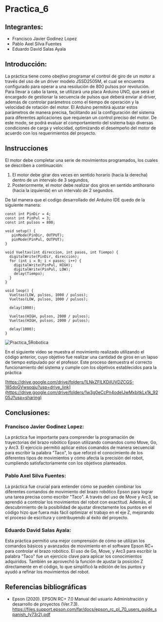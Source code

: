 # Practica_6
## Integrantes:  
- Francisco Javier Godinez Lopez
- Pablo Axel Silva Fuentes
- Eduardo David Salas Ayala
## Introducción:  

La práctica tiene como obejtivo programar el control de giro de un motor a través del uso de un driver modelo JSSD2505M, el cual se encuentra configurado para operar a una resolución de 800 pulsos por revolución. Para llevar a cabo la tarea, se utilizará una placa Arduino UNO, que será el encargado de gestionar la secuencia de pulsos que deberá enviar al driver, además de controlar parámetros como el tiempo de operación y la velocidad de rotación del motor. El Arduino permitirá ajustar estos parámetros de manera precisa, facilitando así la configuración del sistema para diferentes aplicaciones que requieran un control preciso del motor. De este modo, se podrá evaluar el comportamiento del sistema bajo diversas condiciones de carga y velocidad, optimizando el desempeño del motor de acuerdo con los requerimientos del proyecto.

## Instrucciones

El motor debe completar una serie de movimientos programados, los cuales se describen a continuación:

1. El motor debe girar dos veces en sentido horario (hacia la derecha) dentro de un intervalo de 3 segundos,
2. Posteriormente, el motor debe realizar dos giros en sentido antihorario (hacia la izquierda) en un intervalo de 2 segundos.
   


De tal manera que el codigo desarrollado del Arduino IDE quedo de la siguiente manera:
```
const int PinDir = 4;
const int PinPul = 3;
const int pulsos = 800;

void setup() {
   pinMode(PinDir, OUTPUT);
   pinMode(PinPul, OUTPUT);
}

void Vueltas(int direccion, int pasos, int Tiempo) {
  digitalWrite(PinDir, direccion);
  for (int i = 0; i < pasos; i++) {
    digitalWrite(PinPul, HIGH); 
    digitalWrite(PinPul, LOW);
    delay(Tiempo);        
  }
}

void loop() {
  Vueltas(LOW, pulsos, 1000 / pulsos);
  Vueltas(LOW, pulsos, 1000 / pulsos);

  delay(1000); 

  Vueltas(HIGH, pulsos, 2000 / pulsos);
  Vueltas(HIGH, pulsos, 2000 / pulsos);

  delay(1000);  
}
```
![Practica_5Robotica](https://github.com/user-attachments/assets/1ff865e9-4b88-448d-a87d-3bdb2ecae763)


En el siguiente video se muestra el movimiento realizado utilizando el código anterior, cuyo objetivo fue realizar una cantidad de giros en un lapso de tiempo estipulado por el profesor. Este proceso demuestra el correcto funcionamiento del sistema y cumple con los objetivos establecidos para la práctica

[https://drive.google.com/drive/folders/1LNkZFlLKDiIUVDZCGS-185doGVwsoqju?usp=drive_link](https://drive.google.com/drive/folders/1w3g0eCcPn4odeIJwMxbitkLx1k_9205J?usp=sharing)

## Conclusiones:  
### Francisco Javier Godinez Lopez:
La práctica fue importante para comprender la programación de trayectorias del brazo robótico Epson utilizando comandos como Move, Go, y Arc3. El ejercicio permitió aplicar estos comandos de manera secuencial para escribir la palabra "Taco", lo que reforzó el conocimiento de los diferentes tipos de movimientos y cómo  afecta la precisión del robot, cumpliendo satisfactoriamente con los objetivos planteados.


### Pablo Axel Silva Fuentes: 
La práctica fue crucial para entender cómo se pueden combinar los diferentes comandos de movimiento del brazo robótico Epson para lograr una tarea precisa como escribir "Taco". A través del uso de Move y Arc3, se aprendió a controlar los movimientos del robot con exactitud. Además, el descubrimiento de la posibilidad de ajustar directamente los puntos en el código hizo que fuera más fácil optimizar el trabajo en el eje Z, mejorando el proceso de escritura y contribuyendo al éxito del proyecto.


### Eduardo David Salas Ayala: 
Esta práctica permitió una mejor comprensión de cómo se utilizan los comandos básicos y avanzados de movimiento en el software Epson RC+ para controlar el brazo robótico. El uso de Go, Move, y Arc3 para escribir la palabra "Taco" fue un ejercicio clave para aplicar los conocimientos adquiridos. También se aprovechó la función de ajustar la posición Z directamente en el código, lo que simplificó la edición de los puntos y ayudó a refinar los movimientos del robot.

## Referencias bibliográficas
- Epson (2020). EPSON RC+ 7.0 Manual del usuario Administración y desarrollo de proyectos (Ver.7.3). https://files.support.epson.com/far/docs/epson_rc_pl_70_users_guide_spanish_(v73r2).pdf

